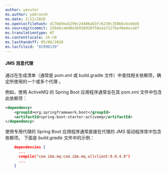 ```yaml
---
author: yevster
ms.author: yebronsh
ms.date: 2/12/2020
ms.openlocfilehash: d17b69ea5299c24406a63fc6239c350b6cbcbdd4
ms.sourcegitcommit: 226ebca0d0e3b918928f58a3a7127be49e4aca87
ms.translationtype: HT
ms.contentlocale: zh-CN
ms.lasthandoff: 05/08/2020
ms.locfileid: "82990139"
---
```

#### <a name="jms-message-brokers"></a>JMS 消息代理

通过在生成清单（通常是 pom.xml 或 build.gradle 文件）中查找相关依赖项，确定所使用的一个或多个代理 。

例如，使用 ActiveMQ 的 Spring Boot 应用程序通常会在其 pom.xml 文件中包含此依赖项：

```xml
<dependency>
    <groupId>org.springframework.boot</groupId>
    <artifactId>spring-boot-starter-activemq</artifactId>
</dependency>
```

使用专用代理的 Spring Boot 应用程序通常直接在代理的 JMS 驱动程序库中包含依赖项。 下面是 *build.gradle* 文件中的示例：

```json
    dependencies {
      ...
      compile("com.ibm.mq:com.ibm.mq.allclient:9.0.4.0")
      ...
    }
```
